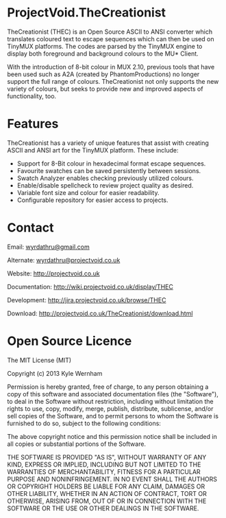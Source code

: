 ProjectVoid.TheCreationist
==========================

TheCreationist (THEC) is an Open Source ASCII to ANSI converter which translates coloured text to escape sequences which can then be used on TinyMUX platforms. The codes are parsed by the TinyMUX engine to display both foreground and background colours to the MU* Client.

With the introduction of 8-bit colour in MUX 2.10, previous tools that have been used such as A2A (created by PhantomProductions) no longer support the full range of colours. TheCreationist not only supports the new variety of colours, but seeks to provide new and improved aspects of functionality, too.

Features
========
TheCreationist has a variety of unique features that assist with creating ASCII and ANSI art for the TinyMUX platform. These include:

- Support for 8-Bit colour in hexadecimal format escape sequences.
- Favourite swatches can be saved persistently between sessions.
- Swatch Analyzer enables checking previously utilized colours.
- Enable/disable spellcheck to review project quality as desired.
- Variable font size and colour for easier readability.
- Configurable repository for easier access to projects.

Contact
=======

Email: wyrdathru@gmail.com

Alternate: wyrdathru@projectvoid.co.uk

Website: http://projectvoid.co.uk

Documentation: http://wiki.projectvoid.co.uk/display/THEC

Development: http://jira.projectvoid.co.uk/browse/THEC
         
Download: http://projectvoid.co.uk/TheCreationist/download.html

Open Source Licence
===================

The MIT License (MIT)

Copyright (c) 2013 Kyle Wernham

Permission is hereby granted, free of charge, to any person obtaining a copy
of this software and associated documentation files (the "Software"), to deal
in the Software without restriction, including without limitation the rights
to use, copy, modify, merge, publish, distribute, sublicense, and/or sell
copies of the Software, and to permit persons to whom the Software is
furnished to do so, subject to the following conditions:

The above copyright notice and this permission notice shall be included in
all copies or substantial portions of the Software.

THE SOFTWARE IS PROVIDED "AS IS", WITHOUT WARRANTY OF ANY KIND, EXPRESS OR
IMPLIED, INCLUDING BUT NOT LIMITED TO THE WARRANTIES OF MERCHANTABILITY,
FITNESS FOR A PARTICULAR PURPOSE AND NONINFRINGEMENT. IN NO EVENT SHALL THE
AUTHORS OR COPYRIGHT HOLDERS BE LIABLE FOR ANY CLAIM, DAMAGES OR OTHER
LIABILITY, WHETHER IN AN ACTION OF CONTRACT, TORT OR OTHERWISE, ARISING FROM,
OUT OF OR IN CONNECTION WITH THE SOFTWARE OR THE USE OR OTHER DEALINGS IN
THE SOFTWARE.
